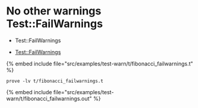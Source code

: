 # No other warnings Test::FailWarnings

* Test::FailWarnings

* [Test::FailWarnings](https://metacpan.org/pod/Test::FailWarnings)

{% embed include file="src/examples/test-warn/t/fibonacci_failwarnings.t" %}

```
prove -lv t/fibonacci_failwarnings.t
```

{% embed include file="src/examples/test-warn/t/fibonacci_failwarnings.out" %}


